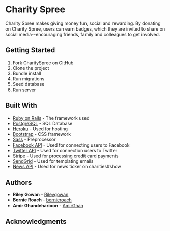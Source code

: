 # Charity Spree

Charity Spree makes giving money fun, social and rewarding. By donating on Charity Spree, users can earn badges, which they are invited to share on social media--encouraging friends, family and colleagues to get involved.

## Getting Started

1. Fork CharitySpree on GitHub
2. Clone the project
3. Bundle install
4. Run migrations
5. Seed database
6. Run server

## Built With

* [Ruby on Rails](http://rubyonrails.org/) - The framework used
* [PostgreSQL](https://www.postgresql.org/) - SQL Database
* [Heroku](https://www.heroku.com/) - Used for hosting
* [Bootstrap](https://getbootstrap.com/) - CSS framework
* [Sass](http://sass-lang.com/) - Preprocessor
* [Facebook API](https://developers.facebook.com/) - Used for connecting users to Facebook
* [Twitter API](https://developer.twitter.com/en/docs) - Used for connection users to Twitter
* [Stripe](https://stripe.com/docs/api) - Used for processing credit card payments
* [SendGrid](https://sendgrid.com/) - Used for templating emails
* [News API](https://newsapi.org/) - Used for news ticker on charities#show

## Authors

* **Riley Gowan** - [Rileygowan](https://github.com/Rileygowan)
* **Bernie Roach** - [bernieroach](https://github.com/bernieroach/)
* **Amir Ghandeharioon** - [AmirGhan](https://github.com/AmirGhan)

## Acknowledgments

